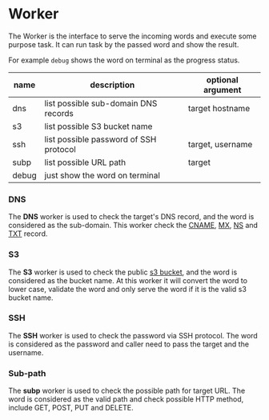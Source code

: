 # Worker
The Worker is the interface to serve the incoming words and execute some purpose task.
It can run task by the passed word and show the result.

For example `debug` shows the word on terminal as the progress status.


| name  | description                            | optional argument  |
|-------|----------------------------------------|--------------------|
| dns   | list possible sub-domain DNS records   | target hostname    |
| s3    | list possible S3 bucket name           |                    |
| ssh   | list possible password of SSH protocol | target, username   |
| subp  | list possible URL path                 | target             |
| debug | just show the word on terminal         |                    |


### DNS
The **DNS** worker is used to check the target's DNS record, and the word is considered
as the sub-domain. This worker check the [CNAME][0], [MX][1], [NS][2] and [TXT][3] record.

### S3
The **S3** worker is used to check the public [s3 bucket][4], and the word is considered
as the bucket name. At this worker it will convert the word to lower case, validate
the word and only serve the word if it is the valid s3 bucket name.

### SSH
The **SSH** worker is used to check the password via SSH protocol. The word is considered
as the password and caller need to pass the target and the username.

### Sub-path
The **subp** worker is used to check the possible path for target URL. The word is considered
as the valid path and check possible HTTP method, include GET, POST, PUT and DELETE.

[0]: https://en.wikipedia.org/wiki/CNAME_record
[1]: https://en.wikipedia.org/wiki/MX_record
[2]: https://en.wikipedia.org/wiki/List_of_DNS_record_types#NS
[3]: https://en.wikipedia.org/wiki/TXT_record
[4]: https://aws.amazon.com/s3
